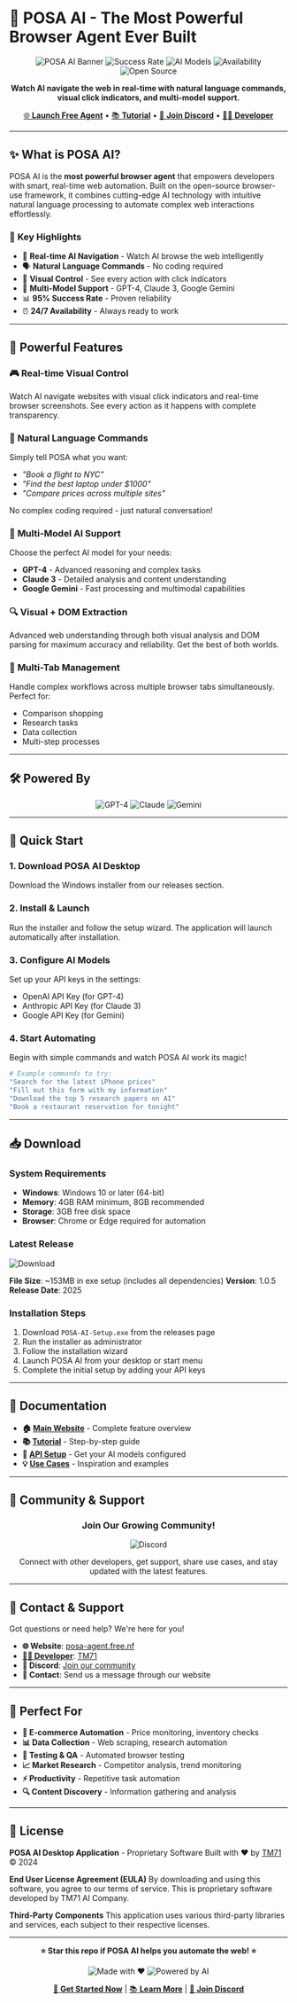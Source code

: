 # 🚀 POSA AI - The Most Powerful Browser Agent Ever Built

<div align="center">

![POSA AI Banner](https://img.shields.io/badge/POSA%20AI-Browser%20Agent-blue?style=for-the-badge&logo=robot&logoColor=white) ![Success Rate](https://img.shields.io/badge/Success%20Rate-95%25-brightgreen?style=for-the-badge) ![AI Models](https://img.shields.io/badge/AI%20Models-4-orange?style=for-the-badge) ![Availability](https://img.shields.io/badge/Availability-24%2F7-blue?style=for-the-badge) ![Open Source](https://img.shields.io/badge/Desktop%20App-Windows-blue?style=for-the-badge)

**Watch AI navigate the web in real-time with natural language commands, visual click indicators, and multi-model support.**

[🌐 **Launch Free Agent**](https://posa-agent.free.nf/) • [📚 **Tutorial**](https://posa-agent.free.nf/) • [💬 **Join Discord**](https://discord.gg/your-discord-link) • [👨‍💻 **Developer**](https://tm71.netlify.app/)

</div>

---

## ✨ What is POSA AI?

POSA AI is the **most powerful browser agent** that empowers developers with smart, real-time web automation. Built on the open-source browser-use framework, it combines cutting-edge AI technology with intuitive natural language processing to automate complex web interactions effortlessly.

### 🎯 **Key Highlights**
- 🤖 **Real-time AI Navigation** - Watch AI browse the web intelligently
- 🗣️ **Natural Language Commands** - No coding required
- 👀 **Visual Control** - See every action with click indicators
- 🔀 **Multi-Model Support** - GPT-4, Claude 3, Google Gemini
- 📊 **95% Success Rate** - Proven reliability
- ⏰ **24/7 Availability** - Always ready to work

---

## 🚀 Powerful Features

### 🎮 **Real-time Visual Control**
Watch AI navigate websites with visual click indicators and real-time browser screenshots. See every action as it happens with complete transparency.

### 💬 **Natural Language Commands**
Simply tell POSA what you want:
- *"Book a flight to NYC"*
- *"Find the best laptop under $1000"*
- *"Compare prices across multiple sites"*

No complex coding required - just natural conversation!

### 🧠 **Multi-Model AI Support**
Choose the perfect AI model for your needs:
- **GPT-4** - Advanced reasoning and complex tasks
- **Claude 3** - Detailed analysis and content understanding
- **Google Gemini** - Fast processing and multimodal capabilities

### 🔍 **Visual + DOM Extraction**
Advanced web understanding through both visual analysis and DOM parsing for maximum accuracy and reliability. Get the best of both worlds.

### 📑 **Multi-Tab Management**
Handle complex workflows across multiple browser tabs simultaneously. Perfect for:
- Comparison shopping
- Research tasks
- Data collection
- Multi-step processes

---

## 🛠️ Powered By

<div align="center">

![GPT-4](https://img.shields.io/badge/GPT--4-412991?style=for-the-badge&logo=openai&logoColor=white) ![Claude](https://img.shields.io/badge/Claude%203-FF6B35?style=for-the-badge&logo=anthropic&logoColor=white) ![Gemini](https://img.shields.io/badge/Google%20Gemini-4285F4?style=for-the-badge&logo=google&logoColor=white)

</div>

---

## 🚀 Quick Start

### 1. **Download POSA AI Desktop**
Download the Windows installer from our releases section.

### 2. **Install & Launch**
Run the installer and follow the setup wizard. The application will launch automatically after installation.

### 3. **Configure AI Models**
Set up your API keys in the settings:
- OpenAI API Key (for GPT-4)
- Anthropic API Key (for Claude 3)
- Google API Key (for Gemini)

### 4. **Start Automating**
Begin with simple commands and watch POSA AI work its magic!

```bash
# Example commands to try:
"Search for the latest iPhone prices"
"Fill out this form with my information"
"Download the top 5 research papers on AI"
"Book a restaurant reservation for tonight"
```

---

## 📥 Download

### **System Requirements**
- **Windows**: Windows 10 or later (64-bit)
- **Memory**: 4GB RAM minimum, 8GB recommended
- **Storage**: 3GB free disk space
- **Browser**: Chrome or Edge required for automation

### **Latest Release**
![Download](https://img.shields.io/badge/Download-Latest%20Release-blue?style=for-the-badge&logo=download)

**File Size**: ~153MB in exe setup (includes all dependencies)
**Version**: 1.0.5
**Release Date**: 2025

### **Installation Steps**
1. Download `POSA-AI-Setup.exe` from the releases page
2. Run the installer as administrator
3. Follow the installation wizard
4. Launch POSA AI from your desktop or start menu
5. Complete the initial setup by adding your API keys

---

## 📖 Documentation

- **🏠 [Main Website](https://posa-agent.free.nf/)** - Complete feature overview
- **📚 [Tutorial](https://posa-agent.free.nf/)** - Step-by-step guide
- **🔧 [API Setup](https://posa-agent.free.nf/)** - Get your AI models configured
- **💡 [Use Cases](https://posa-agent.free.nf/)** - Inspiration and examples

---

## 🤝 Community & Support

<div align="center">

### Join Our Growing Community!

![Discord](https://img.shields.io/badge/Discord-Join%20Community-7289DA?style=for-the-badge&logo=discord&logoColor=white)

Connect with other developers, get support, share use cases, and stay updated with the latest features.

</div>

---

## 📧 Contact & Support

Got questions or need help? We're here for you!

- **🌐 Website**: [posa-agent.free.nf](https://posa-agent.free.nf/)
- **[👨‍💻 Developer](https://tm71.netlify.app/)**: [TM71](https://tm71.netlify.app/)
- **💬 Discord**: [Join our community](https://discord.gg/your-discord-link)
- **📧 Contact**: Send us a message through our website

---

## 🎯 Perfect For

- **🛒 E-commerce Automation** - Price monitoring, inventory checks
- **📊 Data Collection** - Web scraping, research automation  
- **🧪 Testing & QA** - Automated browser testing
- **📈 Market Research** - Competitor analysis, trend monitoring
- **⚡ Productivity** - Repetitive task automation
- **🔍 Content Discovery** - Information gathering and analysis

---

## 📜 License

**POSA AI Desktop Application** - Proprietary Software
Built with ❤️ by [TM71](https://tm71.netlify.app/) © 2024

**End User License Agreement (EULA)**
By downloading and using this software, you agree to our terms of service. This is proprietary software developed by TM71 AI Company.

**Third-Party Components**
This application uses various third-party libraries and services, each subject to their respective licenses.

---

<div align="center">

**⭐ Star this repo if POSA AI helps you automate the web! ⭐**

![Made with ❤️](https://img.shields.io/badge/Made%20with-❤️-red?style=for-the-badge) ![Powered by AI](https://img.shields.io/badge/Powered%20by-AI-blue?style=for-the-badge&logo=robot)

[🚀 **Get Started Now**](https://posa-agent.free.nf/) | [📚 **Learn More**](https://posa-agent.free.nf/) | [💬 **Join Discord**](https://discord.gg/your-discord-link)

</div>
